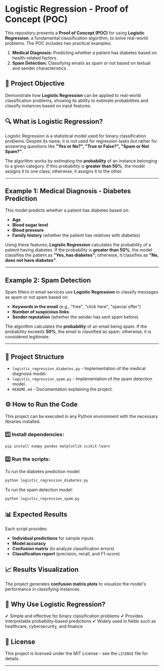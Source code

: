 # Logistic Regression - Proof of Concept (POC)

This repository presents a **Proof of Concept (POC)** for using **Logistic Regression**, a fundamental classification algorithm, to solve real-world problems. The POC includes two practical examples:

1. **Medical Diagnosis:** Predicting whether a patient has diabetes based on health-related factors.
2. **Spam Detection:** Classifying emails as spam or not based on textual and sender characteristics.

## 📌 **Project Objective**
Demonstrate how **Logistic Regression** can be applied to real-world classification problems, showing its ability to estimate probabilities and classify instances based on input features.

## 🔍 **What is Logistic Regression?**
Logistic Regression is a statistical model used for binary classification problems. Despite its name, it is not used for regression tasks but rather for answering questions like **"Yes or No?", "True or False?", "Spam or Not Spam?"**.

The algorithm works by estimating the **probability** of an instance belonging to a given category. If this probability is **greater than 50%**, the model assigns it to one class; otherwise, it assigns it to the other.

---
## **Example 1: Medical Diagnosis - Diabetes Prediction**
This model predicts whether a patient has diabetes based on:
- **Age**
- **Blood sugar level**
- **Blood pressure**
- **Family history** (whether the patient has relatives with diabetes)

Using these features, **Logistic Regression** calculates the probability of a patient having diabetes. If the probability is **greater than 50%**, the model classifies the patient as **"Yes, has diabetes"**; otherwise, it classifies as **"No, does not have diabetes"**.

---
## **Example 2: Spam Detection**
Spam filters in email services use **Logistic Regression** to classify messages as spam or not spam based on:
- **Keywords in the email** (e.g., "free", "click here", "special offer")
- **Number of suspicious links**
- **Sender reputation** (whether the sender has sent spam before)

The algorithm calculates the **probability** of an email being spam. If the probability exceeds **50%**, the email is classified as spam; otherwise, it is considered legitimate.

---
## 📂 **Project Structure**
- `logistic_regression_diabetes.py` - Implementation of the medical diagnosis model.
- `logistic_regression_spam.py` - Implementation of the spam detection model.
- `README.md` - Documentation explaining the project.

## ⚙ **How to Run the Code**
This project can be executed in any Python environment with the necessary libraries installed.

### **1️⃣ Install dependencies:**
```bash
pip install numpy pandas matplotlib scikit-learn
```

### **2️⃣ Run the scripts:**
To run the diabetes prediction model:
```bash
python logistic_regression_diabetes.py
```
To run the spam detection model:
```bash
python logistic_regression_spam.py
```

## 📊 **Expected Results**
Each script provides:
- **Individual predictions** for sample inputs
- **Model accuracy**
- **Confusion matrix** (to analyze classification errors)
- **Classification report** (precision, recall, and F1-score)

## 📈 **Results Visualization**
The project generates **confusion matrix plots** to visualize the model's performance in classifying instances.

## 🚀 **Why Use Logistic Regression?**
✔ Simple and effective for binary classification problems
✔ Provides interpretable probability-based predictions
✔ Widely used in fields such as healthcare, cybersecurity, and finance

## 📜 **License**
This project is licensed under the MIT License - see the `LICENSE` file for details.

---
